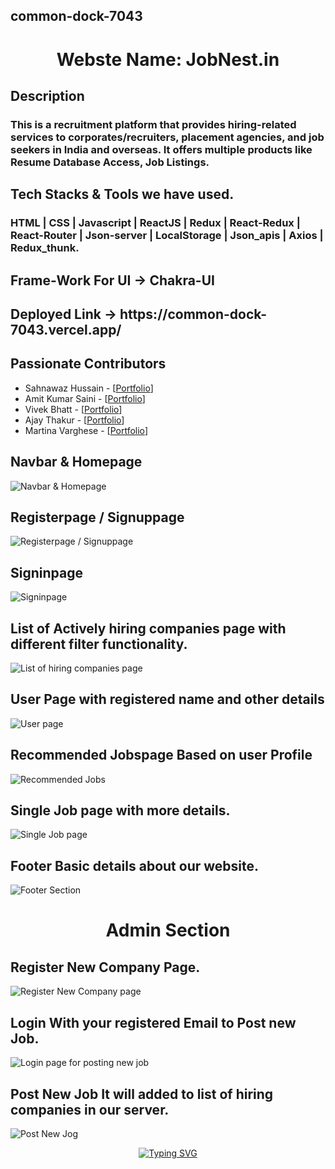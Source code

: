 ## common-dock-7043
<h1 align="center">Webste Name: JobNest.in</h1>
<h2>Description</h2>
<h3>This is a recruitment platform that provides hiring-related services to corporates/recruiters, placement agencies, and job seekers in India and overseas. It offers multiple products like Resume Database Access, Job Listings.</h3>
  
  <h2>Tech Stacks & Tools we have used.</h2>
  <h3> HTML | CSS | Javascript | ReactJS | Redux | React-Redux | React-Router | Json-server | LocalStorage | Json_apis | Axios | Redux_thunk. </h3>
  <h2>Frame-Work For UI -> Chakra-UI</h2>
  
   <h2>Deployed Link -> https://common-dock-7043.vercel.app/ </h2>
 
 <h2>Passionate Contributors</h2>

- Sahnawaz Hussain - [[Portfolio](https://sahnawaz7hussain.github.io/)]
- Amit Kumar Saini - [[Portfolio](https://iamamitkumarsaini.github.io/)]
- Vivek Bhatt - [[Portfolio](https://vivek-bhatt05.github.io/)]
- Ajay Thakur - [[Portfolio](https://jayvaish.github.io/)]
- Martina Varghese -  [[Portfolio](https://luminous-vacherin-c3a4cf.netlify.app/)]

 
 <h2>Navbar & Homepage</h2>
<img src="https://user-images.githubusercontent.com/101489367/201584512-f5806e66-591c-4cfe-bc73-3c4b22e99739.png" alt="Navbar & Homepage"/>

<h2>Registerpage / Signuppage</h2>
<img src="https://user-images.githubusercontent.com/101489367/201584712-fbc334a1-cb0e-4799-be47-a54cfa16e5cf.png" alt="Registerpage / Signuppage"/>

<h2>Signinpage</h2>
<img src="https://user-images.githubusercontent.com/101489367/201584773-0acc07c2-2fcf-4cdf-ab70-d0a70504a0c2.png" alt="Signinpage"/>

<h2>List of Actively hiring companies page with different filter functionality.</h2>
<img src="https://user-images.githubusercontent.com/101489367/201584817-bc71a612-770e-4c6c-a694-f1323b12bf01.png" alt="List of hiring companies page"/>

<h2>User Page with registered name and other details</h2>
<img src="https://user-images.githubusercontent.com/101489367/201584885-0aaae337-bd60-4b7a-90d0-0b88f4f4f739.png" alt="User page"/>
<h2>Recommended Jobspage Based on user Profile</h2>
<img src="https://user-images.githubusercontent.com/101489367/201585037-b2fce3da-e4db-4129-9fed-1f9c0018baa1.png" alt="Recommended Jobs"/>

<h2>Single Job page with more details.</h2>
<img src="https://user-images.githubusercontent.com/101489367/201585265-76f863dc-2dc5-4760-bfda-28b5593ed912.png" alt="Single Job page"/>

<h2>Footer Basic details about our website.</h2>
<img src="https://user-images.githubusercontent.com/101489367/201586206-3a7999b8-a916-485c-9df9-7d54e7a84fb2.png" alt="Footer Section"/>
<br />
 <h1 align="center" >Admin Section</h1>
<h2>Register New Company Page.</h2>
<img src="https://user-images.githubusercontent.com/101489367/201585474-ad2d08c2-8531-444e-8238-a4d305f356cd.png" alt="Register New Company page"/>

<h2>Login With your registered Email to Post new Job. </h2>
<img src="https://user-images.githubusercontent.com/101489367/201585743-5c33b491-79ec-4b9b-91b4-293fa813199c.png" alt="Login page for posting new job"/>
<h2>Post New Job It will added to list of hiring companies in our server.</h2>
<img src="https://user-images.githubusercontent.com/101489367/201585843-b2c20bdd-75fd-4424-b538-ca67084f9fb1.png" alt="Post New Jog"/>
<p align="center"><a align="center" href="https://git.io/typing-svg"><img src="https://readme-typing-svg.herokuapp.com?font=Fira+Code&pause=1000&center=true&vCenter=true&width=435&lines=Thank+you+for+your+precious+Time." alt="Typing SVG" /></a></p>
